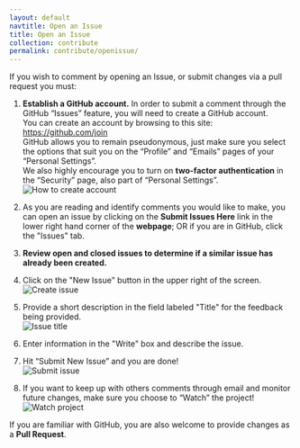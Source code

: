 ```yaml
---
layout: default
navtitle: Open an Issue
title: Open an Issue
collection: contribute
permalink: contribute/openissue/
---
```


If you wish to comment by opening an Issue, or submit changes via a pull request you must:

1. **Establish a GitHub account.** In order to submit a comment through the GitHub “Issues” feature, you will need to create a GitHub account.  
You can create an account by browsing to this site: https://github.com/join  
GitHub allows you to remain pseudonymous, just make sure you select the options that suit you on the “Profile” and “Emails” pages of your “Personal Settings”.  
We also highly encourage you to turn on **two-factor authentication** in the “Security” page, also part of “Personal Settings”.  
  ![How to create account]({{site.baseurl}}/assets/img/create_github_account.png)

2. As you are reading and identify comments you would like to make, you can open an issue by clicking on the **Submit Issues Here** link in the lower right hand corner of the **webpage**; OR if you are in GitHub, click the "Issues" tab.  
    
2. **Review open and closed issues to determine if a similar issue has already been created.**

2. Click on the "New Issue" button in the upper right of the screen.  
    ![Create issue]({{site.baseurl}}/assets/img/create_new_issue.png)

2. Provide a short description in the field labeled "Title" for the feedback being provided.  
    ![Issue title]({{site.baseurl}}/assets/img/issue_title.png)
	
2. Enter information in the "Write" box and describe the issue.  

2. Hit “Submit New Issue” and you are done!  
    ![Submit issue]({{site.baseurl}}/assets/img/submit_new_issue.png)

2. If you want to keep up with others comments through email and monitor future changes, make sure you choose to “Watch” the project!  
    ![Watch project]({{site.baseurl}}/assets/img/watch_project.png)

If you are familiar with GitHub, you are also welcome to provide changes as a **Pull Request**.  

